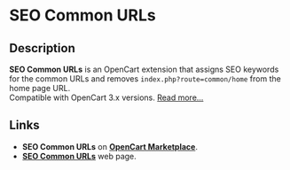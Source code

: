 # SEO Common URLs

## Description
**SEO Common URLs** is an OpenCart extension that assigns SEO keywords for the common URLs and removes `index.php?route=common/home` from the home page URL.  
Compatible with OpenCart 3.x versions.
[Read more...](./module/README.md)

## Links
* **SEO Common URLs** on [**OpenCart Marketplace**](https://www.opencart.com/index.php?route=marketplace/extension/info&extension_id=45444).
* [**SEO Common URLs**](https://www.ocmod.space/ocmod-seo-common-urls) web page.
